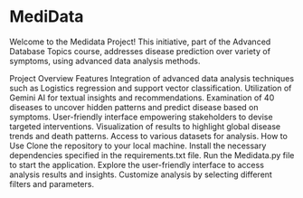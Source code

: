 # MediData

Welcome to the Medidata Project! This initiative, part of the Advanced Database Topics course, addresses disease prediction over variety of symptoms, using advanced data analysis methods.

Project Overview
Features
Integration of advanced data analysis techniques such as Logistics regression and support vector classification.
Utilization of Gemini AI for textual insights and recommendations.
Examination of 40 diseases to uncover hidden patterns and predict disease based on symptoms.
User-friendly interface empowering stakeholders to devise targeted interventions.
Visualization of results to highlight global disease trends and death patterns.
Access to various datasets for analysis.
How to Use
Clone the repository to your local machine.
Install the necessary dependencies specified in the requirements.txt file.
Run the Medidata.py file to start the application.
Explore the user-friendly interface to access analysis results and insights.
Customize analysis by selecting different filters and parameters.
